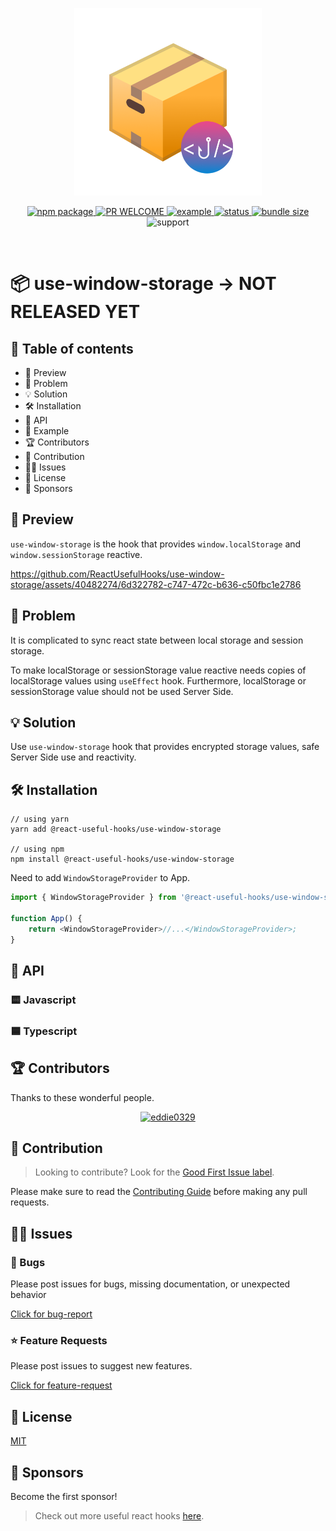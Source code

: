 <p align='center'>
    <img src='/static/logo.png' width="300px" />
</p>

<p align='center'>
  <!-- package version -->
  <a target="_blank" href="https://npmjs.com/package/@react-useful-hooks/use-window-storage">
    <img src="https://img.shields.io/npm/v/@react-useful-hooks/use-window-storage" alt="npm package">
  </a>
  <!-- pull request -->
  <a target="_blank" href="https://github.com/ReactUsefulHooks/use-window-storage/pulls">
    <img src="https://img.shields.io/badge/PRs-welcome-lightgrey.svg?style=flat-square" alt="PR WELCOME" />
  </a>
  <!-- example -->
  <a target="_blank" href="https://github.com/ReactUsefulHooks/use-window-storage/tree/main/packages/playground">
    <img src="https://img.shields.io/badge/%F0%9F%92%A1-examples-ff615b.svg?style=flat-square" alt="example" />
  </a>
  <!-- downloads -->
  <a target="_blank" href="http://npm-stat.com/charts.html?package=@react-useful-hooks/use-window-storage&from=2023-04-07">
    <img src="https://img.shields.io/npm/dm/@react-useful-hooks/use-window-storage.svg?style=flat-square" alt="status" />
  </a>
  <!-- bundle size -->
  <a target="_blank" href=https://img.shields.io/bundlephobia/minzip/@react-useful-hooks/use-window-storage?color=blue>
    <img src="https://img.shields.io/bundlephobia/minzip/@react-useful-hooks/use-window-storage?color=yellow" alt="bundle size" />
  </a>
  <!-- supports -->
  <a>
    <img src="https://img.shields.io/badge/support-esm,cjs-black" alt="support" />
  </a>
</p>
<br />

# 📦 use-window-storage -> NOT RELEASED YET

## 📌 Table of contents

- 🔮 Preview
- 🚧 Problem
- 💡 Solution
- 🛠 Installation
- 🌈 API
- 📝 Example
- 🏆 Contributors
- 🚀 Contribution
- 🧑‍💻 Issues
- 🚧 License
- 🦄 Sponsors

## 🔮 Preview

`use-window-storage` is the hook that provides `window.localStorage` and `window.sessionStorage` reactive.

https://github.com/ReactUsefulHooks/use-window-storage/assets/40482274/6d322782-c747-472c-b636-c50fbc1e2786


## 🚧 Problem

It is complicated to sync react state between local storage and session storage.

To make localStorage or sessionStorage value reactive needs copies of localStorage values using `useEffect` hook. Furthermore, localStorage or sessionStorage value should not be used Server Side.

## 💡 Solution

Use `use-window-storage` hook that provides encrypted storage values, safe Server Side use and reactivity.

## 🛠 Installation

```shell
// using yarn
yarn add @react-useful-hooks/use-window-storage

// using npm
npm install @react-useful-hooks/use-window-storage
```

Need to add `WindowStorageProvider` to App.

```javascript
import { WindowStorageProvider } from '@react-useful-hooks/use-window-storage';

function App() {
	return <WindowStorageProvider>//...</WindowStorageProvider>;
}
```

## 🌈 API

### 🟨 Javascript

### 🟦 Typescript

## 🏆 Contributors

Thanks to these wonderful people.

<p align='center'>
  <a target="_blank" href="https://github.com/eddie0329"><img width="150" src="https://github.com/eddie0329.png" alt="eddie0329"></a>
</p>

## 🚀 Contribution

> Looking to contribute? Look for the [Good First Issue label](https://github.com/ReactUsefulHooks/use-window-storage/issues?q=is%3Aopen+is%3Aissue+label%3A%22good+first+issue%22).

Please make sure to read the [Contributing Guide](https://github.com/ReactUsefulHooks/use-window-storage/blob/main/CONTRIBUTING.md) before making any pull requests.

## 🧑‍💻 Issues

### 🐛 Bugs

Please post issues for bugs, missing documentation, or unexpected behavior

[Click for bug-report](https://github.com/ReactUsefulHooks/use-window-storage/issues/new?assignees=&labels=bug&template=bug-report.md)

### ⭐️ Feature Requests

Please post issues to suggest new features.

[Click for feature-request](https://github.com/ReactUsefulHooks/use-window-storage/issues/new?assignees=&labels=enhancement&template=feature-request.md)

## 🚧 License

[MIT](https://opensource.org/licenses/MIT)

## 🦄 Sponsors

Become the first sponsor!

> Check out more useful react hooks [here](https://github.com/ReactUsefulHooks).
